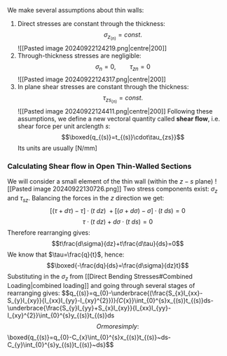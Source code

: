 We make several assumptions about thin walls:
1) Direct stresses are constant through the thickness:
$$\sigma_{z_{(n)}}=const.$$
![[Pasted image 20240922124219.png|centre|200]]
2) Through-thickness stresses are negligible:
$$\sigma_{n}=0,~~~~~~~~\tau_{zn}=0$$
![[Pasted image 20240922124317.png|centre|200]]
3) In plane shear stresses are constant through the thickness:
$$\tau_{zs_{(n)}}=const.$$
![[Pasted image 20240922124411.png|centre|200]]
Following these assumptions, we define a new vectoral quantity called **shear flow**, i.e. shear force per unit arclength $s$:
$$\boxed{q_{(s)}=t_{(s)}\cdot\tau_{zs}}$$
Its units are usually $\text{[N/mm]}$

### Calculating Shear flow in Open Thin-Walled Sections
We will consider a small element of the thin wall (within the $z-s$ plane)
![[Pasted image 20240922130726.png]]
Two stress components exist: $\sigma_{z}$ and $\tau_{sz}$.
Balancing the forces in the $z$ direction we get:
$$[(\tau+d\tau)-\tau]\cdot (t~dz)~+[(\sigma+d\sigma)-\sigma]\cdot(t~ds)=0$$
$$\tau\cdot(t~dz)+d\sigma\cdot(t~ds)=0$$
Therefore rearranging gives:
$$t\frac{d\sigma}{dz}+t\frac{d\tau}{ds}=0$$
We know that $\tau=\frac{q}{t}$, hence:
$$\boxed{-\frac{dq}{ds}=\frac{d\sigma}{dz}t}$$
Substituting in the $\sigma_{z}$ from [[Direct Bending Stresses#Combined Loading|combined loading]] and going through several stages of rearranging gives:
$$q_{(s)}=q_{0}-\underbrace{(\frac{S_{x}I_{xx}-S_{y}I_{xy}}{I_{xx}I_{yy}-I_{xy}^{2}})}_{C_{x}}\int_{0}^{s}x_{(s)}t_{(s)}ds-\underbrace{\frac{S_{y}I_{yy}+S_{x}I_{xy}}{I_{xx}I_{yy}-I_{xy}^{2}}\int_{0}^{s}y_{(s)}t_{(s)}ds$$Or more simply:
$$\boxed{q_{(s)}=q_{0}-C_{x}\int_{0}^{s}x_{(s)}t_{(s)}~ds-C_{y}\int_{0}^{s}y_{(s)}t_{(s)}~ds}$$
